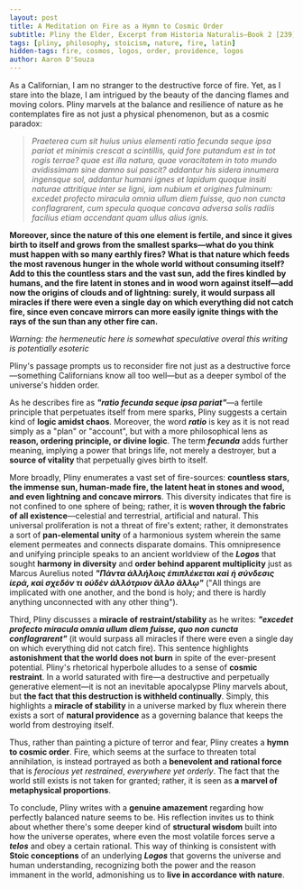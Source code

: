 ```yaml
---
layout: post
title: A Meditation on Fire as a Hymn to Cosmic Order
subtitle: Pliny the Elder, Excerpt from Historia Naturalis–Book 2 [239]
tags: [pliny, philosophy, stoicism, nature, fire, latin]
hidden-tags: fire, cosmos, logos, order, providence, logos
author: Aaron D'Souza
---
```


As a Californian, I am no stranger to the destructive force of fire. Yet, as I stare into the blaze, I am intrigued by the beauty of the dancing flames and moving colors. Pliny marvels at the balance and resilience of nature as he contemplates fire as not just a physical phenomenon, but as a cosmic paradox:

> _Praeterea cum sit huius unius elementi ratio fecunda seque ipsa pariat et minimis crescat a scintillis, quid fore putandum est in tot rogis terrae? quae est illa natura, quae voracitatem in toto mundo avidissimam sine damno sui pascit? addantur his sidera innumera ingensque sol, addantur humani ignes et lapidum quoque insiti naturae attritique inter se ligni, iam nubium et origines fulminum: excedet profecto miracula omnia ullum diem fuisse, quo non cuncta conflagrarent, cum specula quoque concava adversa solis radiis facilius etiam accendant quam ullus alius ignis._

**Moreover, since the nature of this one element is fertile, and since it gives birth to itself and grows from the smallest sparks—what do you think must happen with so many earthly fires? What is that nature which feeds the most ravenous hunger in the whole world without consuming itself? Add to this the countless stars and the vast sun, add the fires kindled by humans, and the fire latent in stones and in wood worn against itself—add now the origins of clouds and of lightning: surely, it would surpass all miracles if there were even a single day on which everything did not catch fire, since even concave mirrors can more easily ignite things with the rays of the sun than any other fire can.**

_Warning: the hermeneutic here is somewhat speculative overal this writing is potentially esoteric_

Pliny's passage prompts us to reconsider fire not just as a destructive force—something Californians know all too well—but as a deeper symbol of the universe's hidden order.

As he describes fire as **_"ratio fecunda seque ipsa pariat"_**—a fertile principle that perpetuates itself from mere sparks, Pliny suggests a certain kind of **logic amidst chaos**. Moreover, the word **_ratio_** is key as it is not read simply as a "plan" or "account", but with a more philosophical lens as **reason, ordering principle, or divine logic**. The term **_fecunda_** adds further meaning, implying a power that brings life, not merely a destroyer, but a **source of vitality** that perpetually gives birth to itself.

More broadly, Pliny enumerates a vast set of fire-sources: **countless stars, the immense sun, human-made fire, the latent heat in stones and wood, and even lightning and concave mirrors**. This diversity indicates that fire is not confined to one sphere of being; rather, it is **woven through the fabric of all existence**—celestial and terrestrial, artificial and natural. This universal proliferation is not a threat of fire's extent; rather, it demonstrates a sort of **pan-elemental unity** of a harmonious system wherein the same element permeates and connects disparate domains. This omnipresence and unifying principle speaks to an ancient worldview of the **_Logos_** that sought **harmony in diversity** and **order behind apparent multiplicity** just as Marcus Aurelius noted **_"Πάντα ἀλλήλοις ἐπιπλέκεται καὶ ἡ σύνδεσις ἱερά, καὶ σχεδόν τι οὐδὲν ἀλλότριον ἄλλο ἄλλῳ"_** ("All things are implicated with one another, and the bond is holy; and there is hardly anything unconnected with any other thing").

Third, Pliny discusses a **miracle of restraint/stability** as he writes: **_"excedet profecto miracula omnia ullum diem fuisse, quo non cuncta conflagrarent"_** (it would surpass all miracles if there were even a single day on which everything did not catch fire). This sentence highlights **astonishment that the world does not burn** in spite of the ever-present potential. Pliny's rhetorical hyperbole alludes to a sense of **cosmic restraint**. In a world saturated with fire—a destructive and perpetually generative element—it is not an inevitable apocalypse Pliny marvels about, but **the fact that this destruction is withheld continually**. Simply, this highlights a **miracle of stability** in a universe marked by flux wherein there exists a sort of **natural providence** as a governing balance that keeps the world from destroying itself.

Thus, rather than painting a picture of terror and fear, Pliny creates a **hymn to cosmic order**. Fire, which seems at the surface to threaten total annihilation, is instead portrayed as both a **benevolent and rational force** that is _ferocious yet restrained_, _everywhere yet orderly_. The fact that the world still exists is not taken for granted; rather, it is seen as **a marvel of metaphysical proportions**.

To conclude, Pliny writes with a **genuine amazement** regarding how perfectly balanced nature seems to be. His reflection invites us to think about whether there's some deeper kind of **structural wisdom** built into how the universe operates, where even the most volatile forces serve a **_telos_** and obey a certain rational. This way of thinking is consistent with **Stoic conceptions** of an underlying **_Logos_** that governs the universe and human understanding, recognizing both the power and the reason immanent in the world, admonishing us to **live in accordance with nature**.
